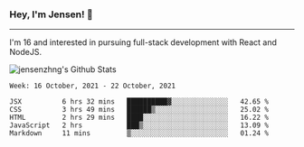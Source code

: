 ### Hey, I'm Jensen! 👋

---

I'm 16 and interested in pursuing full-stack development with React and NodeJS.

![jensenzhng's Github Stats](https://github-readme-stats.vercel.app/api?username=jensenzhng&theme=dark&show_icons=true&count_private=true&include_all_commits=true)

<!--START_SECTION:waka-->
```text
Week: 16 October, 2021 - 22 October, 2021

JSX          6 hrs 32 mins   ██████████▓░░░░░░░░░░░░░░   42.65 % 
CSS          3 hrs 49 mins   ██████▒░░░░░░░░░░░░░░░░░░   25.02 % 
HTML         2 hrs 29 mins   ████░░░░░░░░░░░░░░░░░░░░░   16.22 % 
JavaScript   2 hrs           ███▒░░░░░░░░░░░░░░░░░░░░░   13.09 % 
Markdown     11 mins         ▒░░░░░░░░░░░░░░░░░░░░░░░░   01.24 % 
```
<!--END_SECTION:waka-->
